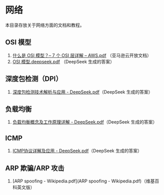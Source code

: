 # 网络

本目录存放关于网络方面的文档和教程。

## OSI 模型

1. [什么是 OSI 模型？– 7 个 OSI 层详解 – AWS.pdf](%E4%BB%80%E4%B9%88%E6%98%AF%20OSI%20%E6%A8%A1%E5%9E%8B%EF%BC%9F%E2%80%93%207%20%E4%B8%AA%20OSI%20%E5%B1%82%E8%AF%A6%E8%A7%A3%20%E2%80%93%20AWS.pdf) （亚马逊云开放文档）
2. [OSI 模型.deepseek.pdf](OSI%20%E6%A8%A1%E5%9E%8B.deepseek.pdf) （DeepSeek 生成的答案）

## 深度包检测（DPI）

1. [深度包检测技术解析与应用 - DeepSeek.pdf](%E6%B7%B1%E5%BA%A6%E5%8C%85%E6%A3%80%E6%B5%8B%E6%8A%80%E6%9C%AF%E8%A7%A3%E6%9E%90%E4%B8%8E%E5%BA%94%E7%94%A8%20-%20DeepSeek.pdf)（DeepSeek 生成的答案）

## 负载均衡

1. [负载均衡概念及工作原理详解 - DeepSeek.pdf](%E8%B4%9F%E8%BD%BD%E5%9D%87%E8%A1%A1%E6%A6%82%E5%BF%B5%E5%8F%8A%E5%B7%A5%E4%BD%9C%E5%8E%9F%E7%90%86%E8%AF%A6%E8%A7%A3%20-%20DeepSeek.pdf)（DeepSeek 生成的答案）

## ICMP

1. [ICMP协议详解及应用 - DeepSeek.pdf](ICMP%E5%8D%8F%E8%AE%AE%E8%AF%A6%E8%A7%A3%E5%8F%8A%E5%BA%94%E7%94%A8%20-%20DeepSeek.pdf)（DeepSeek 生成的答案）

## ARP 欺骗/ARP 攻击

1. [ARP spoofing - Wikipedia.pdf](ARP spoofing - Wikipedia.pdf)（维基百科英文版）
